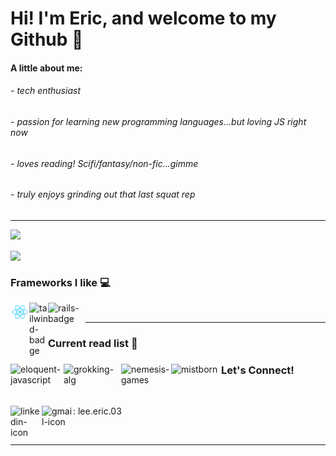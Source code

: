 
# Hi! I'm Eric, and welcome to my Github :wave:

#### A little about me: 
###### - tech enthusiast 
###### - passion for learning new programming languages...but loving JS right now 
###### - loves reading! Scifi/fantasy/non-fic...gimme 
###### - truly enjoys grinding out that last squat rep  

***
<div align="left">
  <div>
    <a href="https://github.com/kwayzaar/github-readme-stats">
      <img align="top" src="https://github-readme-stats.vercel.app/api?username=kwayzaar&theme=gruvbox" />
    </a>
  </div> 
  <br/>
  <!-- language counter -->
  <div width="full" height="full" align="left">
    <a href="https://github.com/kwayzaar/github-readme-stats">
      <img align="top" src="https://github-readme-stats.vercel.app/api/top-langs/?username=kwayzaar&hide_title=true&layout=compact&theme=gruvbox" />
    </a>
    <br/>
  </div>
  
  
<!--   [![Top Langs](https://github-readme-stats.vercel.app/api?username=kwayzaar&theme=gruvbox)](https://github.com/kwayzaar/github-readme-stats)   -->
 
### Frameworks I like :computer: 

<div width="full" height="full" align="top">
  <div width="full" height="full" align="left">  
<!--     <img align="left" width="30px" alt="js-badge" src="https://raw.githubusercontent.com/github/explore/80688e429a7d4ef2fca1e82350fe8e3517d3494d/topics/javascript/javascript.png" /> -->
<!--     <img align="left" width="30px" alt="css-badge" src="https://raw.githubusercontent.com/github/explore/80688e429a7d4ef2fca1e82350fe8e3517d3494d/topics/css/css.png" /> -->
<!--     <img align="left" width="30px" alt="ruby-badge" src="https://raw.githubusercontent.com/github/explore/80688e429a7d4ef2fca1e82350fe8e3517d3494d/topics/ruby/ruby.png" /> -->
    <img 
       align="left" 
       width="30px" 
       alt="react-badge" 
       src="https://raw.githubusercontent.com/github/explore/80688e429a7d4ef2fca1e82350fe8e3517d3494d/topics/react/react.png" 
     />
    <img 
       align="left" 
       width="30px" 
       alt="tailwind-badge" 
       src="https://user-images.githubusercontent.com/98990/89711240-4172a200-d989-11ea-8d51-4aaf922fa407.png" 
     />
    <img 
       align="left" 
       width="60px" 
       alt="rails-badge"
       src="https://camo.githubusercontent.com/4d6148f7e45a3dc16811f96438cc4b53c6df19af8c491c5eb73d4579cbbb4bd3/68747470733a2f2f727562796f6e7261696c732e6f72672f696d616765732f7261696c732d6c6f676f2e737667" 
     />
    <br/>
  </div>
</div>

<!-- [![Top Langs](https://github-readme-stats.vercel.app/api/top-langs/?username=kwayzaar&hide_title=true&layout=compact&theme=gruvbox)](https://github.com/kwayzaar/github-readme-stats) -->

***  
  
### Current read list :book:
  
<div align="left" width="full" height="full">
  <div width="full" height="full" align="top">
    <img align="left" width="85px" alt="eloquent-javascript" src="https://eloquentjavascript.net/img/cover.jpg" />
    <img align="left" width="92px" alt="grokking-alg" src="https://images.manning.com/360/480/resize/book/3/0b325da-eb26-4e50-8a2a-46042c647083/Bhargava-Algorithms_hires.png" />
    <img align="left" width="80px" alt="nemesis-games" src="https://static.wikia.nocookie.net/expanse/images/6/60/Nemesis_Games.jpg/revision/latest/scale-to-width-down/329?cb=20140808222629" />
    <img align="left" width="80px" alt="mistborn" src="https://upload.wikimedia.org/wikipedia/en/thumb/4/44/Mistborn-cover.jpg/220px-Mistborn-cover.jpg" />
  </div>
  
  
### Let's Connect! 
  <br/>
  <div width="full" height="full" align="left">
    <a align="top" width="full" height="full">
      <img align="left" width="50" height="50" alt="linkedin-icon" src="https://upload.wikimedia.org/wikipedia/commons/thumb/c/ca/LinkedIn_logo_initials.png/768px-LinkedIn_logo_initials.png" />
    </a>
    <a align="top" width="full" height="full">
      <img align="left" width="50" height="50" alt="gmail-icon" src="https://upload.wikimedia.org/wikipedia/commons/thumb/7/7e/Gmail_icon_%282020%29.svg/512px-Gmail_icon_%282020%29.svg.png" /><p>: lee.eric.03</p>
    </a>
  <!--   <a>
      <img align="left" width="100" height="100" alt="linkedin-icon" src="" />
    </a> -->
  </div>
  <br/>
</div>

***


<!--
**Kwayzaar/kwayzaar** is a ✨ _special_ ✨ repository because its `README.md` (this file) appears on your GitHub profile.

Here are some ideas to get you started:

- 🔭 I’m currently working on ...
- 🌱 I’m currently learning ...
- 👯 I’m looking to collaborate on ...
- 🤔 I’m looking for help with ...
- 💬 Ask me about ...
- 📫 How to reach me: ...
- 😄 Pronouns: ...
- ⚡ Fun fact: ...
-->
